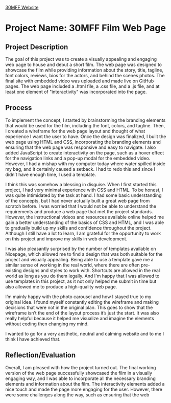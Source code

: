 [30MFF Website](https://meerak27.github.io/Assignment1/index.html)

# Project Name: 30MFF Film Web Page

## Project Description
The goal of this project was to create a visually appealing and engaging web page to house and debut a short film. The web page was designed to showcase the film while providing information about the story, title, tagline, font colors, reviews, bios for the actors, and behind the scenes photos. The final site with embedded video was uploaded and made live on GitHub pages. The web page included a .html file, a .css file, and a .js file, and at least one element of "interactivity" was incorporated into the page.

## Process
To implement the concept, I started by brainstorming the branding elements that would be used for the film, including the font, colors, and tagline. Then, I created a wireframe for the web page layout and thought of what experience I want the user to have. Once the design was finalized, I built the web page using HTML and CSS, incorporating the branding elements and ensuring that the web page was responsive and easy to navigate. I also added JavaScript to create interactivity on the page, such as a hover effect for the navigation links and a pop-up modal for the embedded video. However, I had a mishap with my computer today where water spilled inside my bag, and it certainly caused a setback. I had to redo this and since I didn’t have enough time, I used a template.

I think this was somehow a blessing in disguise. When I first started this project, I had very minimal experience with CSS and HTML. To be honest, I was quite intimidated by the task at hand. I had some basic understanding of the concepts, but I had never actually built a great web page from scratch before. I was worried that I would not be able to understand the requirements and produce a web page that met the project standards. However, the instructional videos and resources available online helped me gain a better understanding of the basics of CSS and HTML, and I was able to gradually build up my skills and confidence throughout the project. Although I still have a lot to learn, I am grateful for the opportunity to work on this project and improve my skills in web development.

I was also pleasantly surprised by the number of templates available on Nicepage, which allowed me to find a design that was both suitable for the project and visually appealing. Being able to use a template gave me a similar sense of working in the real world, where there are often pre-existing designs and styles to work with. Shortcuts are allowed in the real world as long as you do them legally. And I'm happy that I was allowed to use templates in this project, as it not only helped me submit in time but also allowed me to produce a high-quality web page.

I’m mainly happy with the photo carousel and how I stayed true to my original idea. I found myself constantly editing the wireframe and making decisions that were not in the original plan. This goes to show that the wireframe isn’t the end of the layout process it’s just the start. It was also really helpful because it helped me visualize and imagine the elements without coding then changing my mind. 

I wanted to go for a very aesthetic, neutral and calming website and to me I think I have achieved that. 

## Reflection/Evaluation
Overall, I am pleased with how the project turned out. The final working version of the web page successfully showcased the film in a visually engaging way, and I was able to incorporate all the necessary branding elements and information about the film. The interactivity elements added a nice touch and made the page more engaging for the user. However, there were some challenges along the way, such as ensuring that the web
